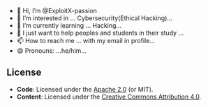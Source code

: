 - 👋 Hi, I’m @ExploitX-passion
- 👀 I’m interested in ... Cybersecurity(Ethical Hacking)...
- 🌱 I’m currently learning ... Hacking...
- 💞️ I just want to help peoples and students in their study ...
- 📫 How to reach me ... with my email in profile...
- 😄 Pronouns: ...he/him...

<!---
ExploitX-passion/ExploitX-passion is a ✨ special ✨ repository because its `README.md` (this file) appears on your GitHub profile.
You can click the Preview link to take a look at your changes.
--->
## License  
- **Code**: Licensed under the [Apache 2.0](LICENSE) (or MIT).  
- **Content**: Licensed under the [Creative Commons Attribution 4.0](CC-BY-4.0-LICENSE).
